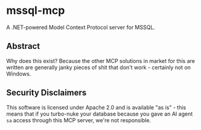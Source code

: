 # mssql-mcp

A .NET-powered Model Context Protocol server for MSSQL.

## Abstract

Why does this exist? Because the other MCP solutions in market for this are written are generally janky pieces of shit that don't work - certainly not on Windows.

## Security Disclaimers

This software is licensed under Apache 2.0 and is available "as is" - this means that if you turbo-nuke your database because you gave an AI agent `sa` access through this MCP server, we're not responsible.

